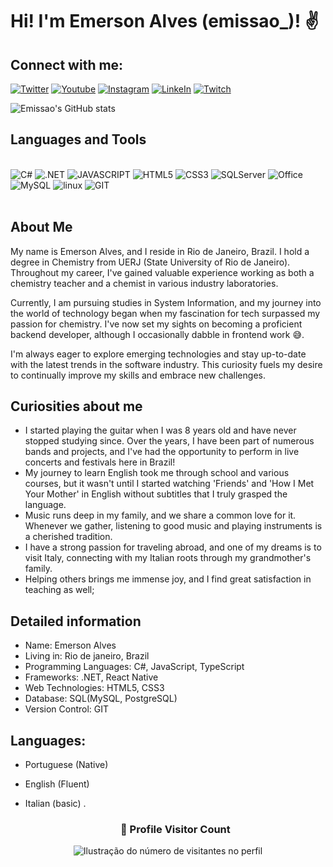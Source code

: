# Hi! I'm Emerson Alves (emissao_)! ✌️
## Connect with me:
[![Twitter](https://img.shields.io/badge/Twitter-1DA1F2?style=for-the-badge&logo=twitter&logoColor=white)](https://twitter.com/emissao_)
[![Youtube](https://img.shields.io/badge/YouTube-FF0000?style=for-the-badge&logo=youtube&logoColor=white)](https://www.youtube.com/channel/UCvbh0PttoHSeyRDj7RswQDg)
[![Instagram](https://img.shields.io/badge/Instagram-E4405F?style=for-the-badge&logo=instagram&logoColor=white)](https://www.instagram.com/emissao_/)
[![LinkeIn](https://img.shields.io/badge/LinkedIn-0077B5?style=for-the-badge&logo=linkedin&logoColor=white)](https://www.linkedin.com/in/emerson-alves-1a427b67/)
[![Twitch](https://img.shields.io/badge/Twitch-9146FF?style=for-the-badge&logo=twitch&logoColor=white)](https://www.twitch.tv/emissao)

![Emissao's GitHub stats](https://github-readme-stats.vercel.app/api?username=emissao&show_icons=true&theme=dracula)

## Languages and Tools

<div style="display: inline_block"><br>
<img alt="C#" src="https://img.shields.io/badge/C%23-239120?style=for-the-badge&logo=c-sharp&logoColor=white"/>
<img alt=".NET" src="https://img.shields.io/badge/.NET-5C2D91?style=for-the-badge&logo=.net&logoColor=white"/>
<img alt="JAVASCRIPT" src="https://img.shields.io/badge/JavaScript-F7DF1E?style=for-the-badge&logo=javascript&logoColor=black"/>
<img alt="HTML5" src="https://img.shields.io/badge/HTML5-E34F26?style=for-the-badge&logo=html5&logoColor=white"/>
<img alt="CSS3" src="https://img.shields.io/badge/CSS3-1572B6?style=for-the-badge&logo=css3&logoColor=white"/>
<img alt="SQLServer" src="https://img.shields.io/badge/Microsoft_SQL_Server-CC2927?style=for-the-badge&logo=microsoft-sql-server&logoColor=white"/>
<img alt="Office" src="https://img.shields.io/badge/Microsoft_Office-D83B01?style=for-the-badge&logo=microsoft-office&logoColor=white"/>
<img alt="MySQL" src ="https://img.shields.io/badge/mysql-%2300f.svg?style=for-the-badge&logo=mysql&logoColor=white"/>
<img alt="linux" src="https://img.shields.io/badge/Linux-FCC624?style=for-the-badge&logo=linux&logoColor=black"/>
<img alt="GIT" src="https://img.shields.io/badge/git-%23F05033.svg?style=for-the-badge&logo=git&logoColor=white"/>
</div><BR>

## About Me
My name is Emerson Alves, and I reside in Rio de Janeiro, Brazil. I hold a degree in Chemistry from UERJ (State University of Rio de Janeiro). Throughout my career, I've gained valuable experience working as both a chemistry teacher and a chemist in various industry laboratories.

Currently, I am pursuing studies in System Information, and my journey into the world of technology began when my fascination for tech surpassed my passion for chemistry. I've now set my sights on becoming a proficient backend developer, although I occasionally dabble in frontend work 😅.

I'm always eager to explore emerging technologies and stay up-to-date with the latest trends in the software industry. This curiosity fuels my desire to continually improve my skills and embrace new challenges.

## Curiosities about me
- I started playing the guitar when I was 8 years old and have never stopped studying since. Over the years, I have been part of numerous bands and projects, and I've had the opportunity to perform in live concerts and festivals here in Brazil!
- My journey to learn English took me through school and various courses, but it wasn't until I started watching 'Friends' and 'How I Met Your Mother' in English without subtitles that I truly grasped the language.
- Music runs deep in my family, and we share a common love for it. Whenever we gather, listening to good music and playing instruments is a cherished tradition.
- I have a strong passion for traveling abroad, and one of my dreams is to visit Italy, connecting with my Italian roots through my grandmother's family. 
- Helping others brings me immense joy, and I find great satisfaction in teaching as well;
  
## Detailed information
- Name: Emerson Alves
- Living in: Rio de janeiro, Brazil 
- Programming Languages: C#, JavaScript, TypeScript
- Frameworks: .NET,  React Native
- Web Technologies: HTML5, CSS3
- Database: SQL(MySQL, PostgreSQL)
- Version Control: GIT

## Languages:
-  Portuguese (Native)
-  English (Fluent)
- Italian (basic) .

  <div align="center">
  <h3><b>📍 Profile Visitor Count</b></h3>
</div>

<p align="center">
  <img
    src="https://profile-counter.glitch.me/emissao/count.svg"
    alt="Ilustração do número de visitantes no perfil"
  />
</p>

